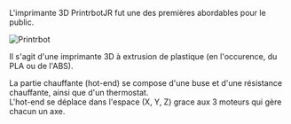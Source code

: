 L'imprimante 3D PrintrbotJR fut une des premières abordables pour le public.  

![Printrbot](/img/printrbot.jpg)  

Il s'agit d'une imprimante 3D à extrusion de plastique (en l'occurence, du PLA ou de l'ABS).  

La partie chauffante (hot-end) se compose d'une buse et d'une résistance chauffante, ainsi que d'un thermostat.  
L'hot-end se déplace dans l'espace (X, Y, Z) grace aux 3 moteurs qui gère chacun un axe.  
